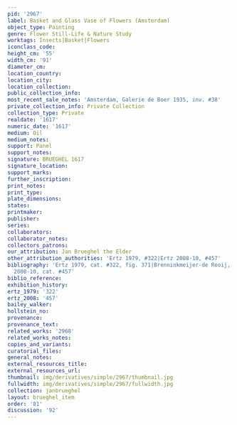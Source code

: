 ```yaml
---
pid: '2967'
label: Basket and Glass Vase of Flowers (Amsterdam)
object_type: Painting
genre: Flower Still-Life & Nature Study
worktags: Insects|Basket|Flowers
iconclass_code:
height_cm: '55'
width_cm: '91'
diameter_cm:
location_country:
location_city:
location_collection:
public_collection_info:
most_recent_sale_notes: 'Amsterdam, Galerie de Boer 1935, inv. #38'
private_collection_info: Private Collection
collection_type: Private
realdate: '1617'
numeric_date: '1617'
medium: Oil
medium_notes:
support: Panel
support_notes:
signature: BRUEGHEL 1617
signature_location:
support_marks:
further_inscription:
print_notes:
print_type:
plate_dimensions:
states:
printmaker:
publisher:
series:
collaborators:
collaborator_notes:
collectors_patrons:
our_attribution: Jan Brueghel the Elder
other_attribution_authorities: 'Ertz 1979, #322|Ertz 2008-10, #457'
bibliography: 'Ertz 1979, cat. #322, fig. 371|Brenninkmeijer-de Rooij, p. 83|Ertz
  2008-10, cat. #457'
biblio_reference:
exhibition_history:
ertz_1979: '322'
ertz_2008: '457'
bailey_walker:
hollstein_no:
provenance:
provenance_text:
related_works: '2968'
related_works_notes:
copies_and_variants:
curatorial_files:
general_notes:
external_resources_title:
external_resources_url:
thumbnail: img/derivatives/simple/2967/thumbnail.jpg
fullwidth: img/derivatives/simple/2967/fullwidth.jpg
collection: janbrueghel
layout: brueghel_item
order: '81'
discussion: '92'
---
```

